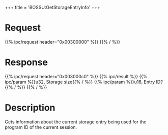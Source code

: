 +++
title = 'BOSSU:GetStorageEntryInfo'
+++

# Request

{{% ipc/request header="0x00300000" %}}
{{% / %}}

# Response

{{% ipc/request header="0x003000c0" %}}
{{% ipc/result %}}
{{% ipc/param %}}u32, Storage size{{% / %}}
{{% ipc/param %}}u16, Entry ID?{{% / %}}
{{% / %}}

# Description

Gets information about the current storage entry being used for the program ID of the current session.
